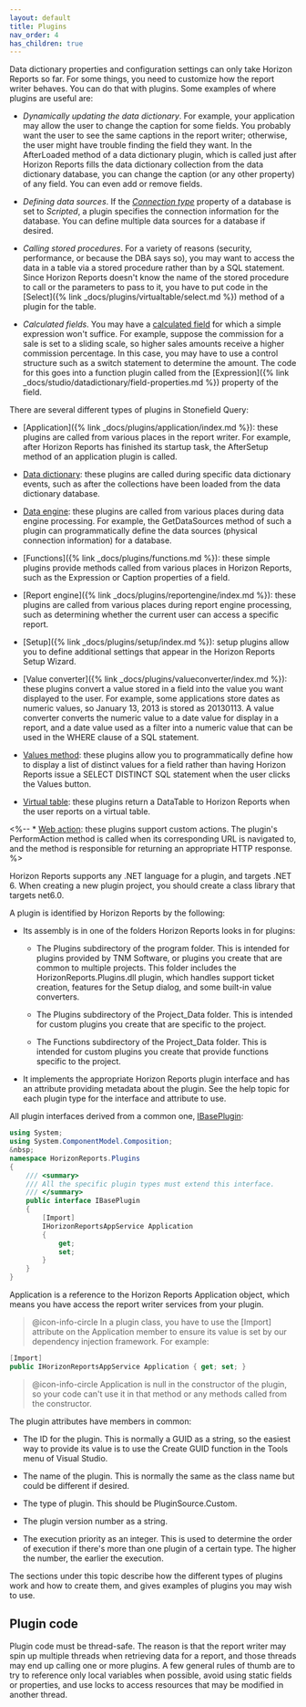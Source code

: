 ```yaml
---
layout: default
title: Plugins
nav_order: 4
has_children: true
---
```


Data dictionary properties and configuration settings can only take Horizon Reports so far. For some things, you need to customize how the report writer behaves. You can do that with plugins. Some examples of where plugins are useful are:

* *Dynamically updating the data dictionary*. For example, your application may allow the user to change the caption for some fields. You probably want the user to see the same captions in the report writer; otherwise, the user might have trouble finding the field they want. In the AfterLoaded method of a data dictionary plugin, which is called just after Horizon Reports fills the data dictionary collection from the data dictionary database, you can change the caption (or any other property) of any field. You can even add or remove fields.

* *Defining data sources*. If the [*Connection type*](vfps://Topic/_0PR0V3L9G) property of a database is set to *Scripted*, a plugin specifies the connection information for the database. You can define multiple data sources for a database if desired.

* *Calling stored procedures*. For a variety of reasons (security, performance, or because the DBA says so), you may want to access the data in a table via a stored procedure rather than by a SQL statement. Since Horizon Reports doesn't know the name of the stored procedure to call or the parameters to pass to it, you have to put code in the [Select]({% link _docs/plugins/virtualtable/select.md %}) method of a plugin for the table.

* *Calculated fields*. You may have a [calculated field](vfps://Topic/_0U10UENKF) for which a simple expression won't suffice. For example, suppose the commission for a sale is set to a sliding scale, so higher sales amounts receive a higher commission percentage. In this case, you may have to use a control structure such as a switch statement to determine the amount. The code for this goes into a function plugin called from the [Expression]({% link _docs/studio/datadictionary/field-properties.md %}) property of the field.

There are several different types of plugins in Stonefield Query:

* [Application]({% link _docs/plugins/application/index.md %}): these plugins are called from various places in the report writer. For example, after Horizon Reports has finished its startup task, the AfterSetup method of an application plugin is called.

* [Data dictionary](vfps://Topic/_3QV0S4C5Y): these plugins are called during specific data dictionary events, such as after the collections have been loaded from the data dictionary database.

* [Data engine](vfps://Topic/_0SK0XH4QO): these plugins are called from various places during data engine processing. For example, the GetDataSources method of such a plugin can programmatically define the data sources (physical connection information) for a database.

* [Functions]({% link _docs/plugins/functions.md %}): these simple plugins provide methods called from various places in Horizon Reports, such as the Expression or Caption properties of a field.

* [Report engine]({% link _docs/plugins/reportengine/index.md %}): these plugins are called from various places during report engine processing, such as determining whether the current user can access a specific report.

* [Setup]({% link _docs/plugins/setup/index.md %}): setup plugins allow you to define additional settings that appear in the Horizon Reports Setup Wizard.

* [Value converter]({% link _docs/plugins/valueconverter/index.md %}): these plugins convert a value stored in a field into the value you want displayed to the user. For example, some applications store dates as numeric values, so January 13, 2013 is stored as 20130113. A value converter converts the numeric value to a date value for display in a report, and a date value used as a filter into a numeric value that can be used in the WHERE clause of a SQL statement.

* [Values method](vfps://Topic/_3QW0STVGI): these plugins allow you to programmatically define how to display a list of distinct values for a field rather than having Horizon Reports issue a SELECT DISTINCT SQL statement when the user clicks the Values button.

* [Virtual table](vfps://Topic/_3QV0SA9WN): these plugins return a DataTable to Horizon Reports when the user reports on a virtual table.

<%-- * [Web action](vfps://Topic/_4HB0YOSS0): these plugins support custom actions. The plugin's PerformAction method is called when its corresponding URL is navigated to, and the method is responsible for returning an appropriate HTTP response. %>

Horizon Reports supports any .NET language for a plugin, and targets .NET 6.  When creating a new plugin project, you should create a class library that targets net6.0.

A plugin is identified by Horizon Reports by the following:

* Its assembly is in one of the folders Horizon Reports looks in for plugins:

    * The Plugins subdirectory of the program folder. This is intended for plugins provided by TNM Software, or plugins you create that are common to multiple projects. This folder includes the HorizonReports.Plugins.dll plugin, which handles support ticket creation, features for the Setup dialog, and some built-in value converters.

    * The Plugins subdirectory of the Project_Data folder. This is intended for custom plugins you create that are specific to the project.

    * The Functions subdirectory of the Project_Data folder. This is intended for custom plugins you create that provide functions specific to the project.

* It implements the appropriate Horizon Reports plugin interface and has an attribute providing metadata about the plugin. See the help topic for each plugin type for the interface and attribute to use.

All plugin interfaces derived from a common one, [IBasePlugin](VFPS://Topic/_42110PV9P):

```csharp
using System;
using System.ComponentModel.Composition;
&nbsp;
namespace HorizonReports.Plugins
{
    /// <summary>
    /// All the specific plugin types must extend this interface.
    /// </summary>
    public interface IBasePlugin
    {
		[Import]
        IHorizonReportsAppService Application
        {
            get;
            set;
        }
    }
}
```

Application is a reference to the Horizon Reports Application object, which means you have access the report writer services from your plugin.

> @icon-info-circle In a plugin class, you have to use the [Import] attribute on the Application member to ensure its value is set by our dependency injection framework. For example:
```csharp
[Import]
public IHorizonReportsAppService Application { get; set; }
```

> @icon-info-circle Application is null in the constructor of the plugin, so your code can't use it in that method or any methods called from the constructor.

The plugin attributes have members in common:

* The ID for the plugin. This is normally a GUID as a string, so the easiest way to provide its value is to use the Create GUID function in the Tools menu of Visual Studio.

* The name of the plugin. This is normally the same as the class name but could be different if desired.

* The type of plugin. This should be PluginSource.Custom.

* The plugin version number as a string.

* The execution priority as an integer. This is used to determine the order of execution if there's more than one plugin of a certain type. The higher the number, the earlier the execution.

The sections under this topic describe how the different types of plugins work and how to create them, and gives examples of plugins you may wish to use.

## Plugin code
Plugin code must be thread-safe. The reason is that the report writer may spin up multiple threads when retrieving data for a report, and those threads may end up calling one or more plugins. A few general rules of thumb are to try to reference only local variables when possible, avoid using static fields or properties, and use locks to access resources that may be modified in another thread.
